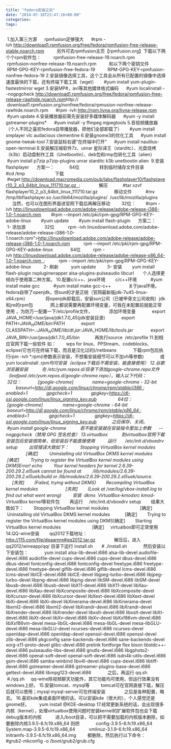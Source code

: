 ```yaml
---
title: "fedora安装之后"
date: "2014-07-18T23:47:16+08:00"
categories:
tags:
---
```


                                            
 1.加入第三方源
<font face="微软雅黑, Tohoma">
</font>
     rpmfusion足够强大
<font face="微软雅黑, Tohoma">
</font>
     #rpm -ivh <a style="text-decoration:none;color:rgb(145,88,51);line-height:22px;" href="http://download1.rpmfusion.org/free/fedora/rpmfusion-free-release-stable.noarch.rpm" rel="nofollow">http://download1.rpmfusion.org/free/fedora/rpmfusion-free-release-stable.noarch.rpm</a>
<font face="微软雅黑, Tohoma">
</font>
         另外可去rpmfusion主页【rpmfusion.org】下载以下两个个rpm软件包：
<font face="微软雅黑, Tohoma">
</font>
         rpmfusion-free-release-19.noarch.rpm
<font face="微软雅黑, Tohoma">
</font>
         rpmfusion-nonfree-release-19.noarch.rpm
<font face="微软雅黑, Tohoma">
</font>
         和以下两个密钥文件
<font face="微软雅黑, Tohoma">
</font>
         RPM-GPG-KEY-rpmfusion-free-fedora-19
<font face="微软雅黑, Tohoma">
</font>
         RPM-GPG-KEY-rpmfusion-nonfree-fedora-19
<font face="微软雅黑, Tohoma">
</font>
2.安装镜像选择工具，这个工具会从所有已配置的镜像中选择速度最快的下载，还有终端下载工具（wget）
<font face="微软雅黑, Tohoma">
</font>
     #yum install yum-plugin-fastestmirror wget
<font face="微软雅黑, Tohoma">
</font>
3.安装MP#，avi等其他媒体格式编码
<font face="微软雅黑, Tohoma">
</font>
     #yum localinstall --nogpgcheck <a style="text-decoration:none;color:rgb(145,88,51);line-height:22px;" href="http://download1.rpmfusion.org/free/fedora/rpmfusion-free-release-rawhide.noarch.rpm" rel="nofollow">http://download1.rpmfusion.org/free/fedora/rpmfusion-free-release-rawhide.noarch.rpm</a>http:// 
       download1.rpmfusion.org/nonfree/fedora/rpmusion-nonfree-release-rawhide.noarch.rpm
     #rpm -ivh <a style="text-decoration:none;color:rgb(145,88,51);line-height:22px;" href="http://rpm.livna.org/livna-release.rpm" rel="nofollow">http://rpm.livna.org/livna-release.rpm</a>
     #yum update
<font face="微软雅黑, Tohoma">
</font>
4.安装播放器前需先安装好多媒体解码器
<font face="微软雅黑, Tohoma">
</font>
     #yum -y install gstreamer-plugins*
     #yum install -y ffmpeg mjpegtools
<font face="微软雅黑, Tohoma">
</font>
5.音视频播放器（个人不同之喜欢fedora自带播放器，把他们全部卸载了）
<font face="微软雅黑, Tohoma">
</font>
     #yum install smplayer vlc audacious clementine
<font face="微软雅黑, Tohoma">
</font>
6.安装gnome3的优化工具
<font face="微软雅黑, Tohoma">
</font>
     #yum install gnome-tweak-tool
<font face="微软雅黑, Tohoma">
</font>
7.安装鼠标右键“在终端中打开”
<font face="微软雅黑, Tohoma">
</font>
     #yum install nautilus-open-terminal
<font face="微软雅黑, Tohoma">
</font>
8.安装解压缩软件7z、unrar 星际译王（starditc）、光盘烧烤（k3b）启动盘制作工具（Unetbootin）、deb包和rmp包转化工具（alien）
<font face="微软雅黑, Tohoma">
</font>
     #yum install p7zip p7zip-plugins unrar starditc k3b unetbootin alien 
<font face="微软雅黑, Tohoma">
</font>
9.安装flashplayer
<font face="微软雅黑, Tohoma">
</font>
     方案一：
<font face="微软雅黑, Tohoma">
</font>
           64位
               转到临时储存文件目录
            #cd /tmp         
              下载    
           #wget <a style="text-decoration:none;color:rgb(145,88,51);line-height:22px;" href="http://download.macromedia.com/pub/labs/flashplayer10/flashplayer10_2_p3_64bit_linux_111710.tar.gz%C2%A0%C2%A0" rel="nofollow">http://download.macromedia.com/pub/labs/flashplayer10/flashplayer10_2_p3_64bit_linux_111710.tar.gz  </a>; 
             解压
           #tar xzvf flashplayer10_2_p3_64bit_linux_111710.tar.gz
            移动文件
          #mv /tmp/libflashplayer.so /usr/lib64/mozilla/plugins/  /usr/lib/mozilla/plugins
           当然，也可以在图形界面进官网下载后再解压移动
<font face="微软雅黑, Tohoma">
</font>
        32位：
       #rpm -ivh <a style="text-decoration:none;color:rgb(145,88,51);line-height:22px;" href="http://linuxdownload.adobe.com/adobe-release/adobe-release-i386-1.0-1.noarch.rpm" rel="nofollow">http://linuxdownload.adobe.com/adobe-release/adobe-release-i386-1.0-1.noarch.rpm</a>
       #rpm --import /etc/pki/rpm-gpg/RPM-GPG-KEY-adobe-linux
       #yum update
       #yum install flash-plugin
<font face="微软雅黑, Tohoma">
</font>
     方案二：
<font face="微软雅黑, Tohoma">
</font>
         1- 添加源
<font face="微软雅黑, Tohoma">
</font>
              32位
          rpm -ivh linuxdownload.adobe.com/adobe-release/adobe-release-i386-1.0-1.noarch.rpm"><a style="text-decoration:none;color:rgb(145,88,51);line-height:22px;" href="http://linuxdownload.adobe.com/adobe-release/adobe-release-i386-1.0-1.noarch.rpm" rel="nofollow">http://linuxdownload.adobe.com/adobe-release/adobe-release-i386-1.0-1.noarch.rpm</a>
          rpm --import /etc/pki/rpm-gpg/RPM-GPG-KEY-adobe-linux
             64位
<font face="微软雅黑, Tohoma">
</font>
         rpm -ivh <a style="text-decoration:none;color:rgb(145,88,51);line-height:22px;" href="http://linuxdownload.adobe.com/adobe-release/adobe-release-x86_64-1.0-1.noarch.rpm%C2%A0%C2%A0" rel="nofollow">http://linuxdownload.adobe.com/adobe-release/adobe-release-x86_64-1.0-1.noarch.rpm  </a>; 
         rpm --import /etc/pki/rpm-gpg/RPM-GPG-KEY-adobe-linux
<font face="微软雅黑, Tohoma">
</font>
         2- 刷新
<font face="微软雅黑, Tohoma">
</font>
         yum update
<font face="微软雅黑, Tohoma">
</font>
        3- 安装
<font face="微软雅黑, Tohoma">
</font>
       yum install flash-plugin nspluginwrapper alsa-plugins-pulseaudio libcurl
<font face="微软雅黑, Tohoma">
</font>
      个人选择更倾向于使用第二种方案。
<font face="微软雅黑, Tohoma">
</font>
10.配置c/c++、java环境
<font face="微软雅黑, Tohoma">
</font>
       c/c++环境
          #yum install make gcc
          #yum install make gcc-c++
<font face="微软雅黑, Tohoma">
</font>
             关于java环境，fedora自带了openjdk，但sun的才是正统（官网最新版jdk-7u45-linux-x64.rpm）
             将openjdk卸载后，安装sun公司（已被甲骨文公司收购）jdk和jre的rpm包
             网上都说需要再配置环境变量，可我在未配置前就能正常使用 ，为防万一配置一下/etc/profile文件，
            添加环境变量
            export JAVA_HOME=/usr/java/jdk1.7.0_45(jdk安装目录)
            export PATH=$JAVA_HOME/bin:$PATH
            export CLASSPATH=.:$JAVA_HOME/lib/dt.jar:$JAVA_HOME/lib/tools.jar 
            export JAVA_BIN=/usr/java/jdk1.7.0_45/bin
           再执行source  /etc/profile
<font face="微软雅黑, Tohoma">
</font>
11.到相应官网下载一些软件 如：
<font face="微软雅黑, Tohoma">
</font>
       wps for linux、PPStream、codeblocks、eclipse(它也可在终端下载，而且是汉化过的)/netbeans
            下载rpm包后执行rpm -ivh *.rpm(i参数表示安装，不想看安装细节可以不加vh等参数)
            或yum localinstall *.rpm均可安装（eclipse下载后不需安装，能直接使用）
<font face="微软雅黑, Tohoma">
</font>
12.谷歌浏览器安装
<font face="微软雅黑, Tohoma">
</font>
          在 /etc/yum.repos.d/目录下添加google-chrome.repo文件（leafpad /etc/yum.repos.d/google-chrome.repo），输入以下代码：
               32位：
            [google-chrome]  
            name=google-chrome - 32-bit  
            baseurl=<a style="text-decoration:none;color:rgb(145,88,51);line-height:22px;" href="http://dl.google.com/linux/chrome/rpm/stable/i386%C2%A0" rel="nofollow">http://dl.google.com/linux/chrome/rpm/stable/i386 </a>; 
            enabled=1  
            gpgcheck=1  
            gpgkey=<a style="text-decoration:none;color:rgb(145,88,51);line-height:22px;" href="https://dl-ssl.google.com/linux/linux_signing_key.pub" rel="nofollow">https://dl-ssl.google.com/linux/linux_signing_key.pub</a>
                64位：
             [google-chrome]  
             name=google-chrome - 64-bit  
             baseurl=<a style="text-decoration:none;color:rgb(145,88,51);line-height:22px;" href="http://dl.google.com/linux/chrome/rpm/stable/x86_64%C2%A0" rel="nofollow">http://dl.google.com/linux/chrome/rpm/stable/x86_64 </a>; 
             enabled=1  
             gpgcheck=1  
             gpgkey=<a style="text-decoration:none;color:rgb(145,88,51);line-height:22px;" href="https://dl-ssl.google.com/linux/linux_signing_key.pub" rel="nofollow">https://dl-ssl.google.com/linux/linux_signing_key.pub</a>
           之后保存、关闭。
<font face="微软雅黑, Tohoma">
</font>
     #yum install google-chrome
<font face="微软雅黑, Tohoma">
</font>
          若不能安装就在安装指令里加上参数      --nogpgcheck（禁用 GPG 签名检查）
<font face="微软雅黑, Tohoma">
</font>
13.virtualbox
<font face="微软雅黑, Tohoma">
</font>
          到virtualbox官网下载安装包后安装很简单，但安装后不能直接使用
<font face="微软雅黑, Tohoma">
</font>
         运行       /etc/init.d/vboxdrv setup
<font face="微软雅黑, Tohoma">
</font>
        出现错误大致如下：
        Stopping VirtualBox kernel modules                         [确定]
        Uninstalling old VirtualBox DKMS kernel modules            [确定]
        Trying to register the VirtualBox kernel modules using DKMSError! echo
        Your kernel headers for kernel 2.6.39-200.29.2.el5uek cannot be found at
        /lib/modules/2.6.39-200.29.2.el5uek/build or /lib/modules/2.6.39-200.29.2.el5uek/source.
               [失败]
       (Failed, trying without DKMS)
       Recompiling VirtualBox kernel modules                      [失败]
       (Look at /var/log/vbox-install.log to find out what went wrong)
<font face="微软雅黑, Tohoma">
</font>
        安装  dkms  VirtualBox-kmodsrc kmod-VirtualBox kernel*等软件包
       再运行     /etc/init.d/vboxdrv setup
<font face="微软雅黑, Tohoma">
</font>
       结果大致如下：
       Stopping VirtualBox kernel modules                         [确定]
       Uninstalling old VirtualBox DKMS kernel modules            [确定]
       Trying to register the VirtualBox kernel modules using DKMS[确定]
       Starting VirtualBox kernel modules                         [确定]
    virtualbox即可正常使用
<font face="微软雅黑, Tohoma">
</font>
14.QQ-wine安装
<font face="微软雅黑, Tohoma">
</font>
       qq2012下载地址：<a style="text-decoration:none;color:rgb(145,88,51);line-height:22px;" href="http://115.com/file/dpaarnre#qq2012.tar.gz" rel="nofollow">http://115.com/file/dpaarnre#qq2012.tar.gz</a> 
             解压后，进入qq2012/wineapp/qq/ 目录下运行 install.sh
<font face="微软雅黑, Tohoma">
</font>
      # ./install.sh 
<font face="微软雅黑, Tohoma">
</font>
           然后安装以下安装包：
            yum install alsa-lib-devel.i686 alsa-lib-devel audiofile-devel.i686 audiofile-devel cups-devel.i686 cups-devel dbus-devel.i686 dbus-devel fontconfig-devel.i686 fontconfig-devel freetype.i686 freetype-devel.i686 freetype-devel giflib-devel.i686 giflib-devel lcms-devel.i686 lcms-devel libICE-devel.i686 libICE-devel libjpeg-turbo-devel.i686 libjpeg-turbo-devel libpng-devel.i686 libpng-devel libSM-devel.i686 libSM-devel libusb-devel.i686 libusb-devel libX11-devel.i686 libX11-devel libXau-devel.i686 libXau-devel libXcomposite-devel.i686 libXcomposite-devel libXcursor-devel.i686 libXcursor-devel libXext-devel.i686 libXext-devel libXi-devel.i686 libXi-devel libXinerama-devel.i686 libXinerama-devel libxml2-devel.i686 libxml2-devel libXrandr-devel.i686 libXrandr-devel libXrender-devel.i686 libXrender-devel libxslt-devel.i686 libxslt-devel libXt-devel.i686 libXt-devel libXv-devel.i686 libXv-devel libXxf86vm-devel.i686 libXxf86vm-devel mesa-libGL-devel.i686 mesa-libGL-devel mesa-libGLU-devel.i686 mesa-libGLU-devel ncurses-devel.i686 ncurses-devel openldap-devel.i686 openldap-devel openssl-devel.i686 openssl-devel zlib-devel.i686 pkgconfig sane-backends-devel.i686 sane-backends-devel xorg-x11-proto-devel glibc-devel.i686 prelink fontforge flex bison libstdc++-devel.i686 pulseaudio-libs-devel.i686 gnutls-devel.i686 libgphoto2-devel.i686 openal-soft-devel openal-soft-devel.i686 isdn4k-utils-devel.i686 gsm-devel.i686 samba-winbind libv4l-devel.i686 cups-devel.i686 libtiff-devel.i686 gstreamer-devel.i686 gstreamer-plugins-base-devel.i686 gettext-devel.i686 libmpg123-devel.i686  
<font face="微软雅黑, Tohoma">
</font>
          之后，再运行 qq.sh 
<font face="微软雅黑, Tohoma">
</font>
     #./qq.sh
<font face="微软雅黑, Tohoma">
</font>
    qq-wine除视频聊天功能外，其它功能均可使用，但运行效果没有windows上好。
<font face="微软雅黑, Tohoma">
</font>
15.安装tomcat、mysql等 
<font face="微软雅黑, Tohoma">
</font>
       tomcat可在官网直接下载，解压后就可以使用；mysql mysql-server可在终端安装
              之后是各种配置，略去。
<font face="微软雅黑, Tohoma">
</font>
16.喜欢kde集成桌面环境的话，可以安装kde（很大的），个人感觉还是gnome好。
<font face="微软雅黑, Tohoma">
</font>
       yum install @KDE-desktop
<font face="微软雅黑, Tohoma">
</font>
17.经常更新系统的话，会出现很多内核（kernel），处理virtualbox使用问题时安装kernel的扩展软件包也会下载debug版本的内核
<font face="微软雅黑, Tohoma">
</font>
          进入/boot目录，可以把不需要加载的内核版本删除，如要删除内核3.9.5-6.fc19.x86_64 则把 
<font face="微软雅黑, Tohoma">
</font>
           config-3.9.5-6.fc19.x86_64
<font face="微软雅黑, Tohoma">
</font>
          System.map-3.9.5-6.fc19.x86_64
<font face="微软雅黑, Tohoma">
</font>
          vmlinuz-3.1.9-6.fc19.x86_64
<font face="微软雅黑, Tohoma">
</font>
          initramfs-3.9.5-6.fc19.x86_64.img
<font face="微软雅黑, Tohoma">
</font>
        都删除，然后执行以下命令：
<font face="微软雅黑, Tohoma">
</font>
          #grub2-mkconfig -o /boot/grub2/grub.cfg
<font face="微软雅黑, Tohoma">
</font>
